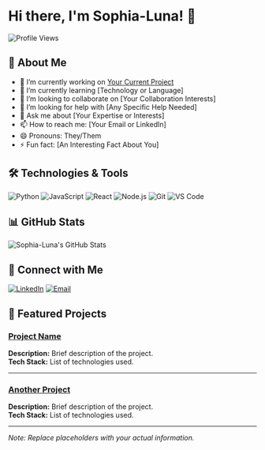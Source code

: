 # Hi there, I'm Sophia-Luna! 👋

![Profile Views](https://komarev.com/ghpvc/?username=Sophia-Luna1&color=blue)

## 🌟 About Me

- 🔭 I’m currently working on [Your Current Project](#)
- 🌱 I’m currently learning [Technology or Language]
- 👯 I’m looking to collaborate on [Your Collaboration Interests]
- 🤔 I’m looking for help with [Any Specific Help Needed]
- 💬 Ask me about [Your Expertise or Interests]
- 📫 How to reach me: [Your Email or LinkedIn]
- 😄 Pronouns: They/Them
- ⚡ Fun fact: [An Interesting Fact About You]

## 🛠️ Technologies & Tools

![Python](https://img.shields.io/badge/-Python-333333?style=flat&logo=python)
![JavaScript](https://img.shields.io/badge/-JavaScript-333333?style=flat&logo=javascript)
![React](https://img.shields.io/badge/-React-333333?style=flat&logo=react)
![Node.js](https://img.shields.io/badge/-Node.js-333333?style=flat&logo=node.js)
![Git](https://img.shields.io/badge/-Git-333333?style=flat&logo=git)
![VS Code](https://img.shields.io/badge/-VS%20Code-333333?style=flat&logo=visual-studio-code)

## 📊 GitHub Stats

![Sophia-Luna's GitHub Stats](https://github-readme-stats.vercel.app/api?username=Sophia-Luna1&show_icons=true&theme=radical)

## 🔗 Connect with Me

[![LinkedIn](https://img.shields.io/badge/-LinkedIn-0077B5?style=flat&logo=linkedin)]([https://www.linkedin.com/in/yourprofile](https://linkedin.com/company/spotijams))
[![Email](https://img.shields.io/badge/-Email-D14836?style=flat&logo=gmail&logoColor=white)](mailto:spotijams78@gmail.com)

## 📂 Featured Projects

### [Project Name](#)
**Description:** Brief description of the project.  
**Tech Stack:** List of technologies used.

---

### [Another Project](#)
**Description:** Brief description of the project.  
**Tech Stack:** List of technologies used.

---

*Note: Replace placeholders with your actual information.*

